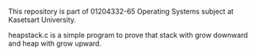 This repository is part of 01204332-65 Operating Systems subject at Kasetsart University.

heapstack.c is a simple program to prove that stack with grow downward and heap with grow upward.
